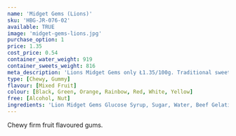 ```yaml
---
name: 'Midget Gems (Lions)'
sku: 'HBG-JR-076-02'
available: TRUE
image: 'midget-gems-lions.jpg'
purchase_option: 1
price: 1.35
cost_price: 0.54
container_water_weight: 919
container_sweets_weight: 816
meta_description: 'Lions Midget Gems only Ł1.35/100g. Traditional sweets and more at Humbugs Confectionery Store. Specialists in satisfying your sweet tooth!'
type: [Chewy, Gummy]
flavour: [Mixed Fruit]
colour: [Black, Green, Orange, Rainbow, Red, White, Yellow]
free: [Alcohol, Nut]
ingredients: 'Lion Midget Gems Glucose Syrup, Sugar, Water, Beef Gelatine, Potato Starch, Citric Acid, Liquorice Powder, Natural Flavourings, Vegetable Oil, Acetic Acid, Natural Colours (Vegetable Carbon, Chlorophyll, Lutein, Paprika Extract, Anthocyanins), Glazing Agent (Carnuba Wax). May Contain Traces of Milk.'
---
```

Chewy firm fruit flavoured gums.